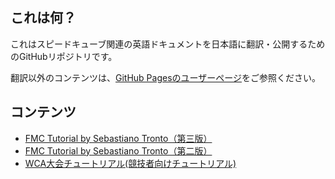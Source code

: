 
## これは何？
これはスピードキューブ関連の英語ドキュメントを日本語に翻訳・公開するためのGitHubリポジトリです。

翻訳以外のコンテンツは、[GitHub Pagesのユーザーページ](https://kawam1123.github.io/)をご参照ください。

## コンテンツ
- [FMC Tutorial by Sebastiano Tronto（第三版）](./FMC/FMC-Tutorial/v3)
- [FMC Tutorial by Sebastiano Tronto（第二版）](./FMC/FMC-Tutorial.html)
- [WCA大会チュートリアル(競技者向けチュートリアル)](./competitor-tutorial)
